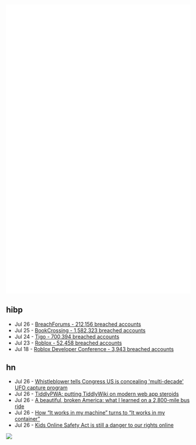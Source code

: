 ![Metrics](https://raw.githubusercontent.com/phixion/phixion/master/metrics.svg)

## hibp

<!--
for https://github.com/phixion/phixion/blob/main/.github/workflows/feeds.yml
-->
<!--START_SECTION:haveibeenpwnd-->
- Jul 26 - [BreachForums - 212,156 breached accounts](https://haveibeenpwned.com/PwnedWebsites#BreachForums)
- Jul 25 - [BookCrossing - 1,582,323 breached accounts](https://haveibeenpwned.com/PwnedWebsites#BookCrossing)
- Jul 24 - [Tigo - 700,394 breached accounts](https://haveibeenpwned.com/PwnedWebsites#Tigo)
- Jul 23 - [Roblox - 52,458 breached accounts](https://haveibeenpwned.com/PwnedWebsites#Roblox)
- Jul 18 - [Roblox Developer Conference - 3,943 breached accounts](https://haveibeenpwned.com/PwnedWebsites#RobloxDeveloperConference)
<!--END_SECTION:haveibeenpwnd-->

## hn

<!--
for https://github.com/phixion/phixion/blob/main/.github/workflows/feeds.yml
-->
<!--START_SECTION:hn-->
- Jul 26 - [Whistleblower tells Congress US is concealing 'multi-decade' UFO capture program](https://www.washingtonpost.com/politics/2023/07/26/ufos-uaps-congress-whistleblower-spy-aliens/01081d9a-2bce-11ee-a948-a5b8a9b62d84_story.html)
- Jul 26 - [TiddlyPWA: putting TiddlyWiki on modern web app steroids](https://val.packett.cool/blog/tiddlypwa/)
- Jul 26 - [A beautiful, broken America: what I learned on a 2,800-mile bus ride](https://www.theguardian.com/travel/2023/jul/26/america-roadtrip-greyhound-bus)
- Jul 26 - [How “It works in my machine” turns to “It works in my container”](https://dwdraju.medium.com/how-it-works-in-my-machine-turns-it-works-in-my-container-1b9a340ca43d)
- Jul 26 - [Kids Online Safety Act is still a danger to our rights online](https://www.eff.org/deeplinks/2023/05/kids-online-safety-act-still-huge-danger-our-rights-online)
<!--END_SECTION:hn-->

<!--
for https://yhype.me
-->
![](https://hit.yhype.me/github/profile?user_id=13013670)
